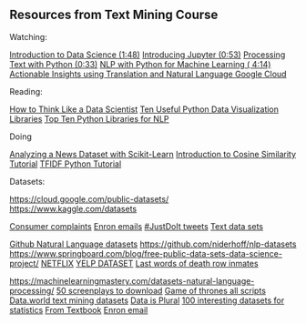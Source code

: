 ## Resources from Text Mining Course

Watching: 

[Introduction to Data Science (1:48)](https://www.linkedin.com/learning/introduction-to-data-science-2/beginning-your-data-science-exploration)
[Introducing Jupyter (0:53)](https://www.linkedin.com/learning/introducing-jupyter/present-data-like-a-pro-with-jupyter)
[Processing Text with Python (0:33)](https://www.linkedin.com/learning/processing-text-with-python-essential-training/the-need-for-text-mining-skills-in-data-science)
[NLP with Python for Machine Learning ( 4:14)](https://www.linkedin.com/learning/nlp-with-python-for-machine-learning-essential-training/)
[Actionable Insights using Translation and Natural Language Google Cloud](https://www.youtube.com/watch?v=ajmWGxAr9Wk&amp;feature=youtu.be)

Reading:

[How to Think Like a Data Scientist](https://runestone.academy/runestone/books/published/httlads/index.html)
[Ten Useful Python Data Visualization Libraries](https://mode.com/blog/python-data-visualization-libraries/)
[Top Ten Python Libraries for NLP](https://kleiber.me/blog/2018/02/25/top-10-python-nlp-libraries-2018/)

Doing

[Analyzing a News Dataset with Scikit-Learn](https://scikit-learn.org/stable/tutorial/text_analytics/working_with_text_data.html)
[Introduction to Cosine Similarity Tutorial](https://repl.it/talk/learn/Introduction-to-cosine-similarity/17087)
[TFIDF Python Tutorial](https://towardsdatascience.com/natural-language-processing-feature-engineering-using-tf-idf-e8b9d00e7e76)

Datasets:

https://cloud.google.com/public-datasets/
https://www.kaggle.com/datasets

[Consumer complaints](https://www.kaggle.com/cfpb/us-consumer-finance-complaints)
[Enron emails](https://www.kaggle.com/jamestollefson/enron-network-analysis)
[#JustDoIt tweets](https://www.kaggle.com/nulldata/intro-to-nlp-basics-with-spacy)
[Text data sets](https://www.kaggle.com/datasets?sortBy=hottest&amp;group=public&amp;page=1&amp;pageSize=20&amp;size=sizeAll&amp;filetype=fileTypeAll&amp;license=licenseAll&amp;tagids=14104)

[Github Natural Language datasets](https://github.com/awesomedata/awesome-public-datasets#naturallanguage)
https://github.com/niderhoff/nlp-datasets
https://www.springboard.com/blog/free-public-data-sets-data-science-project/
[NETFLIX](https://www.kaggle.com/netflix-inc/netflix-prize-data)
[YELP DATASET](https://www.yelp.com/dataset)
[Last words of death row inmates](https://www.kaggle.com/mykhe1097/last-words-of-death-row-inmates)

https://machinelearningmastery.com/datasets-natural-language-processing/
[50 screenplays to download](https://www.scriptreaderpro.com/best-screenplays-to-read/)
[Game of thrones all scripts](https://www.springfieldspringfield.co.uk/episode_scripts.php?tv-show=game-of-thrones)
[Data.world text mining datasets](https://news.harvard.edu/gazette/story/2018/07/mining-facebook-data-for-science/)
[Data is Plural](https://tinyletter.com/data-is-plural/letters/data-is-plural-2019-06-19-edition)
[100 interesting datasets for statistics](http://rs.io/100-interesting-data-sets-for-statistics/)
[From Textbook](https://booksite.elsevier.com/9780123869791/)
[Enron email](https://www.cs.cmu.edu/~./enron/)